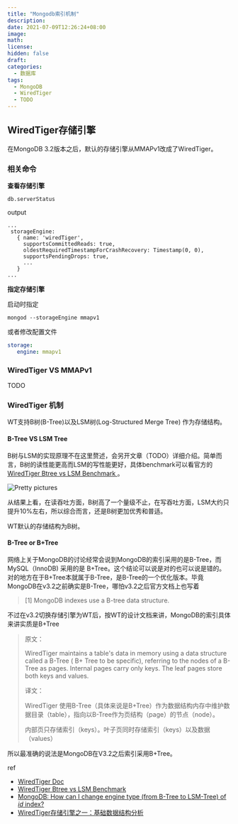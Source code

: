 ```yaml
---
title: "Mongodb索引机制"
description: 
date: 2021-07-09T12:26:24+08:00
image: 
math: 
license: 
hidden: false
draft:
categories:
  - 数据库
tags:
  - MongoDB
  - WiredTiger
  - TODO
---
```


## WiredTiger存储引擎

在MongoDB 3.2版本之后，默认的存储引擎从MMAPv1改成了WiredTiger。

### 相关命令

**查看存储引擎**

`db.serverStatus`

output

```shell
...
 storageEngine: 
   { name: 'wiredTiger',
     supportsCommittedReads: true,
     oldestRequiredTimestampForCrashRecovery: Timestamp(0, 0),
     supportsPendingDrops: true,
     ...
   }
...
```



**指定存储引擎**

启动时指定

`mongod --storageEngine mmapv1`

或者修改配置文件

```yaml
storage:
   engine: mmapv1
```

### WiredTiger VS MMAPv1

TODO



### WiredTiger 机制

WT支持B树(B-Tree)以及LSM树(Log-Structured Merge Tree) 作为存储结构。

#### B-Tree VS LSM Tree

B树与LSM的实现原理不在这里赘述，会另开文章（TODO）详细介绍。简单而言，B树的读性能更高而LSM的写性能更好，具体benchmark可以看官方的[WiredTiger Btree vs LSM Benchmark ](https://github.com/wiredtiger/wiredtiger/wiki/Btree-vs-LSM)。

![Pretty pictures](https://github.com/wiredtiger/wiredtiger/wiki/attachments/LSM_btree_Throughput.png)

从结果上看，在读吞吐方面，B树高了一个量级不止，在写吞吐方面，LSM大约只提升10%左右，所以综合而言，还是B树更加优秀和普适。

WT默认的存储结构为B树。



#### B-Tree or B+Tree

网络上关于MongoDB的讨论经常会说到MongoDB的索引采用的是B-Tree，而MySQL（InnoDB) 采用的是 B+Tree。这个结论可以说是对的也可以说是错的。对的地方在于B+Tree本就属于B-Tree，是B-Tree的一个优化版本。毕竟MongoDB在v3.2之前确实是B-Tree，哪怕v3.2之后官方文档上也写着

> [1]	MongoDB indexes use a B-tree data structure.

不过在v3.2切换存储引擎为WT后，按WT的设计文档来讲，MongoDB的索引具体来讲实质是B+Tree

> 原文：
>
> WiredTiger maintains a table's data in memory using a data structure called a B-Tree ( B+ Tree to be specific), referring to the nodes of a B-Tree as pages. Internal pages carry only keys. The leaf pages store both keys and values.
>
> 译文：
>
> WiredTiger 使用B-Tree（具体来说是B+Tree）作为数据结构内存中维护数据目录（table），指向以B-Tree作为页结构（page）的节点（node）。
>
> 内部页只存储索引（keys）。叶子页同时存储索引（keys）以及数据 （values）

所以最准确的说法是MongoDB在V3.2之后索引采用B+Tree。









ref 

- [WiredTiger Doc](https://source.wiredtiger.com/3.0.0/tune_page_size_and_comp.html)
- [WiredTiger Btree vs LSM Benchmark ](https://github.com/wiredtiger/wiredtiger/wiki/Btree-vs-LSM)
- [MongoDB: How can I change engine type (from B-Tree to LSM-Tree) of _id_ index?](https://stackoverflow.com/questions/59751187/mongodb-how-can-i-change-engine-type-from-b-tree-to-lsm-tree-of-id-index)
- [WiredTiger存储引擎之一：基础数据结构分析](https://mongoing.com/topic/archives-35143)

